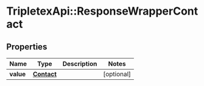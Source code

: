 # TripletexApi::ResponseWrapperContact

## Properties
Name | Type | Description | Notes
------------ | ------------- | ------------- | -------------
**value** | [**Contact**](Contact.md) |  | [optional] 


